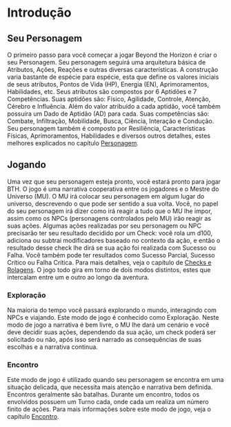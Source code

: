# Introdução

## Seu Personagem
O primeiro passo para você começar a jogar Beyond the Horizon é criar o seu Personagem. Seu personagem seguirá uma arquitetura básica de Atributos, Ações, Reações e outras diversas características. A construção varia bastante de espécie para espécie, esta que define os valores iniciais de seus atributos, Pontos de Vida (HP), Energia (EN), Aprimoramentos, Habilidades, etc.
Seus atributos são compostos por 6 Aptidões e 7 Competências. Suas aptidões são: Físico, Agilidade, Controle, Atenção, Cérebro e Influência. Além do valor atribuído a cada aptidão, você também possuíra um Dado de Aptidão (AD) para cada. Suas competências são: Combate, Infiltração, Mobilidade, Busca, Ciência, Interação e Condução.
Seu personagem também é composto por Resiliência, Características Físicas, Aprimoramentos, Habilidades e diversos outros detalhes, estes melhores explicados no capítulo [Personagem]().

## Jogando
Uma vez que seu personagem esteja pronto, você estará pronto para jogar BTH. O jogo é uma narrativa cooperativa entre os jogadores e o Mestre do Universo (MU). O MU irá colocar seu personagem em algum lugar do universo, descrevendo o que pode ser sentido a sua volta. Você, no papel do seu personagem irá dizer como irá reagir a tudo que o MU lhe impor, assim como os NPCs (personagens controlados pelo MU) irão reagir as suas ações. 
Algumas ações realizadas por seu personagem ou NPC precisarão ter seu resultado decidido por um Check: você rola um d100, adiciona ou subtrai modificadores baseado no contexto da ação, e então o resultado desse check lhe dirá se sua ação foi realizada com Sucesso ou Falha. Você também pode ter resultados como Sucesso Parcial, Sucesso Crítico ou Falha Crítica. Para mais detalhes, veja o capítulo de [Checks e Rolagens](../rules/play/checks.md).
O jogo todo gira em torno de dois modos distintos, estes que intercalam entre um e outro ao longo da aventura.

### Exploração
Na maioria do tempo você passará explorando o mundo, interagindo com NPCs e viajando. Este modo de jogo é conhecido como Exploração. Neste modo de jogo a narrativa é bem livre, o MU lhe dará um cenário e você deve decidir suas ações, dependendo da sua ação, um check poderá ser solicitado ou não, após isso será narrado as consequências de suas escolhas e a narrativa continua.

### Encontro
Este modo de jogo é utilizado quando seu personagem se encontra em uma situação delicada, que necessita mais atenção e narrativa bem definida. Encontros geralmente são batalhas. Durante um encontro, todos os envolvidos possuem um Turno cada, onde cada um realiza um número finito de ações. Para mais informações sobre este modo de jogo, veja o capítulo [Encontro]().